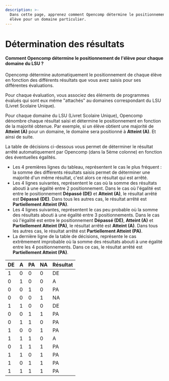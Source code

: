 ```yaml
---
description: >-
  Dans cette page, apprenez comment Opencomp détermine le positionnement d'un
  élève pour un domaine particulier.
---
```


# Détermination des résultats

#### Comment Opencomp détermine le positionnement de l'élève pour chaque domaine du LSU ? <a id="current-article-title"></a>

Opencomp détermine automatiquement le positionnement de chaque élève en fonction des différents résultats que vous avez saisis pour ses différentes évaluations.

Pour chaque évaluation, vous associez des éléments de programmes évalués qui sont eux même "attachés" au domaines correspondant du LSU \(Livret Scolaire Unique\).

Pour chaque domaine du LSU \(Livret Scolaire Unique\), Opencomp dénombre chaque résultat saisi et détermine le positionnement en fonction de la majorité obtenue. Par exemple, si un élève obtient une majorité de **Atteint \(A\)** pour un domaine, le domaine sera positionné à **Atteint \(A\)**. Et ainsi de suite.

La table de décisions ci-dessous vous permet de déterminer le résultat arrêté automatiquement par Opencomp \(dans la 5ème colonne\) en fonction des éventuelles égalités.

* Les 4 premières lignes du tableau, représentent le cas le plus fréquent : la somme des différents résultats saisis permet de déterminer une majorité d'un même résultat, c'est alors ce résultat qui est arrêté.
* Les 4 lignes suivantes, représentent le cas où la somme des résultats abouti à une égalité entre 2 positionnement. Dans le cas où l'égalité est entre le positionnement **Dépassé \(DE\)** et **Atteint \(A\)**, le résultat arrêté est **Dépassé \(DE\)**. Dans tous les autres cas, le résultat arrêté est **Partiellement Atteint \(PA\)**.
* Les 4 lignes suivantes, représentent le cas peu probable où la somme des résultats abouti à une égalité entre 3 positionnements. Dans le cas où l'égalité est entre le positionnement **Dépassé \(DE\)**, **Atteint \(A\)** et **Partiellement Atteint \(PA\)**, le résultat arrêté est **Atteint \(A\)**. Dans tous les autres cas, le résultat arrêté est **Partiellement Atteint \(PA\)**.
* La dernière ligne de la table de décisions, représente le cas extrêmement improbable où la somme des résultats abouti à une égalité entre les 4 positionnements. Dans ce cas, le résultat arrêté est **Partiellement Atteint \(PA\)**.

| **DE** | **A** | **PA** | **NA** | **Résultat** |
| :--- | :--- | :--- | :--- | :--- |
| 1 | 0 | 0 | 0 | DE |
| 0 | 1 | 0 | 0 | A |
| 0 | 0 | 1 | 0 | PA |
| 0 | 0 | 0 | 1 | NA |
| 1 | 1 | 0 | 0 | DE |
| 0 | 0 | 1 | 1 | PA |
| 0 | 1 | 1 | 0 | PA |
| 1 | 0 | 0 | 1 | PA |
| 1 | 1 | 1 | 0 | A |
| 0 | 1 | 1 | 1 | PA |
| 1 | 1 | 0 | 1 | PA |
| 1 | 0 | 1 | 1 | PA |
| 1 | 1 | 1 | 1 | PA |

